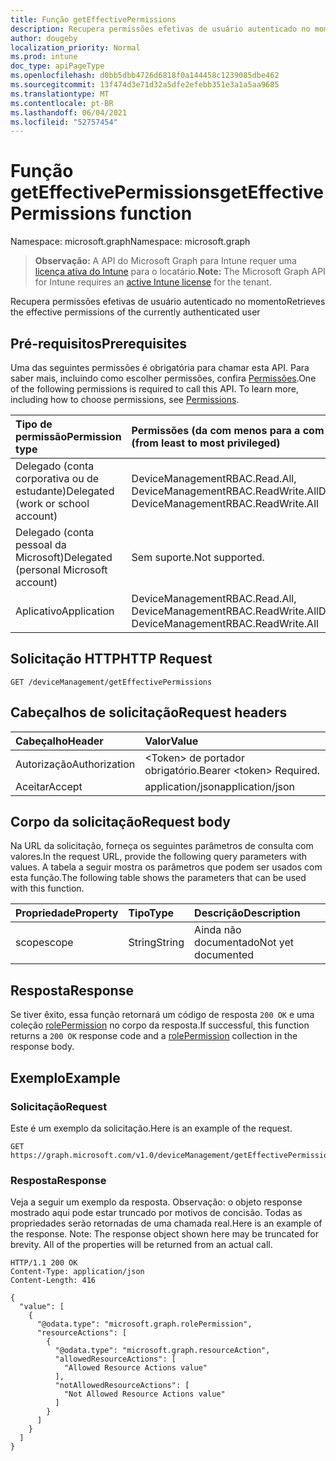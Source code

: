 ```yaml
---
title: Função getEffectivePermissions
description: Recupera permissões efetivas de usuário autenticado no momento
author: dougeby
localization_priority: Normal
ms.prod: intune
doc_type: apiPageType
ms.openlocfilehash: d0bb5dbb4726d6818f0a144458c1239085dbe462
ms.sourcegitcommit: 13f474d3e71d32a5dfe2efebb351e3a1a5aa9685
ms.translationtype: MT
ms.contentlocale: pt-BR
ms.lasthandoff: 06/04/2021
ms.locfileid: "52757454"
---
```

# <a name="geteffectivepermissions-function"></a><span data-ttu-id="78d33-103">Função getEffectivePermissions</span><span class="sxs-lookup"><span data-stu-id="78d33-103">getEffectivePermissions function</span></span>

<span data-ttu-id="78d33-104">Namespace: microsoft.graph</span><span class="sxs-lookup"><span data-stu-id="78d33-104">Namespace: microsoft.graph</span></span>

> <span data-ttu-id="78d33-105">**Observação:** A API do Microsoft Graph para Intune requer uma [licença ativa do Intune](https://go.microsoft.com/fwlink/?linkid=839381) para o locatário.</span><span class="sxs-lookup"><span data-stu-id="78d33-105">**Note:** The Microsoft Graph API for Intune requires an [active Intune license](https://go.microsoft.com/fwlink/?linkid=839381) for the tenant.</span></span>

<span data-ttu-id="78d33-106">Recupera permissões efetivas de usuário autenticado no momento</span><span class="sxs-lookup"><span data-stu-id="78d33-106">Retrieves the effective permissions of the currently authenticated user</span></span>

## <a name="prerequisites"></a><span data-ttu-id="78d33-107">Pré-requisitos</span><span class="sxs-lookup"><span data-stu-id="78d33-107">Prerequisites</span></span>
<span data-ttu-id="78d33-p101">Uma das seguintes permissões é obrigatória para chamar esta API. Para saber mais, incluindo como escolher permissões, confira [Permissões](/graph/permissions-reference).</span><span class="sxs-lookup"><span data-stu-id="78d33-p101">One of the following permissions is required to call this API. To learn more, including how to choose permissions, see [Permissions](/graph/permissions-reference).</span></span>

|<span data-ttu-id="78d33-110">Tipo de permissão</span><span class="sxs-lookup"><span data-stu-id="78d33-110">Permission type</span></span>|<span data-ttu-id="78d33-111">Permissões (da com menos para a com mais privilégios)</span><span class="sxs-lookup"><span data-stu-id="78d33-111">Permissions (from least to most privileged)</span></span>|
|:---|:---|
|<span data-ttu-id="78d33-112">Delegado (conta corporativa ou de estudante)</span><span class="sxs-lookup"><span data-stu-id="78d33-112">Delegated (work or school account)</span></span>|<span data-ttu-id="78d33-113">DeviceManagementRBAC.Read.All, DeviceManagementRBAC.ReadWrite.All</span><span class="sxs-lookup"><span data-stu-id="78d33-113">DeviceManagementRBAC.Read.All, DeviceManagementRBAC.ReadWrite.All</span></span>|
|<span data-ttu-id="78d33-114">Delegado (conta pessoal da Microsoft)</span><span class="sxs-lookup"><span data-stu-id="78d33-114">Delegated (personal Microsoft account)</span></span>|<span data-ttu-id="78d33-115">Sem suporte.</span><span class="sxs-lookup"><span data-stu-id="78d33-115">Not supported.</span></span>|
|<span data-ttu-id="78d33-116">Aplicativo</span><span class="sxs-lookup"><span data-stu-id="78d33-116">Application</span></span>|<span data-ttu-id="78d33-117">DeviceManagementRBAC.Read.All, DeviceManagementRBAC.ReadWrite.All</span><span class="sxs-lookup"><span data-stu-id="78d33-117">DeviceManagementRBAC.Read.All, DeviceManagementRBAC.ReadWrite.All</span></span>|

## <a name="http-request"></a><span data-ttu-id="78d33-118">Solicitação HTTP</span><span class="sxs-lookup"><span data-stu-id="78d33-118">HTTP Request</span></span>
<!-- {
  "blockType": "ignored"
}
-->
``` http
GET /deviceManagement/getEffectivePermissions
```

## <a name="request-headers"></a><span data-ttu-id="78d33-119">Cabeçalhos de solicitação</span><span class="sxs-lookup"><span data-stu-id="78d33-119">Request headers</span></span>
|<span data-ttu-id="78d33-120">Cabeçalho</span><span class="sxs-lookup"><span data-stu-id="78d33-120">Header</span></span>|<span data-ttu-id="78d33-121">Valor</span><span class="sxs-lookup"><span data-stu-id="78d33-121">Value</span></span>|
|:---|:---|
|<span data-ttu-id="78d33-122">Autorização</span><span class="sxs-lookup"><span data-stu-id="78d33-122">Authorization</span></span>|<span data-ttu-id="78d33-123">&lt;Token&gt; de portador obrigatório.</span><span class="sxs-lookup"><span data-stu-id="78d33-123">Bearer &lt;token&gt; Required.</span></span>|
|<span data-ttu-id="78d33-124">Aceitar</span><span class="sxs-lookup"><span data-stu-id="78d33-124">Accept</span></span>|<span data-ttu-id="78d33-125">application/json</span><span class="sxs-lookup"><span data-stu-id="78d33-125">application/json</span></span>|

## <a name="request-body"></a><span data-ttu-id="78d33-126">Corpo da solicitação</span><span class="sxs-lookup"><span data-stu-id="78d33-126">Request body</span></span>
<span data-ttu-id="78d33-127">Na URL da solicitação, forneça os seguintes parâmetros de consulta com valores.</span><span class="sxs-lookup"><span data-stu-id="78d33-127">In the request URL, provide the following query parameters with values.</span></span>
<span data-ttu-id="78d33-128">A tabela a seguir mostra os parâmetros que podem ser usados com esta função.</span><span class="sxs-lookup"><span data-stu-id="78d33-128">The following table shows the parameters that can be used with this function.</span></span>

|<span data-ttu-id="78d33-129">Propriedade</span><span class="sxs-lookup"><span data-stu-id="78d33-129">Property</span></span>|<span data-ttu-id="78d33-130">Tipo</span><span class="sxs-lookup"><span data-stu-id="78d33-130">Type</span></span>|<span data-ttu-id="78d33-131">Descrição</span><span class="sxs-lookup"><span data-stu-id="78d33-131">Description</span></span>|
|:---|:---|:---|
|<span data-ttu-id="78d33-132">scope</span><span class="sxs-lookup"><span data-stu-id="78d33-132">scope</span></span>|<span data-ttu-id="78d33-133">String</span><span class="sxs-lookup"><span data-stu-id="78d33-133">String</span></span>|<span data-ttu-id="78d33-134">Ainda não documentado</span><span class="sxs-lookup"><span data-stu-id="78d33-134">Not yet documented</span></span>|



## <a name="response"></a><span data-ttu-id="78d33-135">Resposta</span><span class="sxs-lookup"><span data-stu-id="78d33-135">Response</span></span>
<span data-ttu-id="78d33-136">Se tiver êxito, essa função retornará um código de resposta `200 OK` e uma coleção [rolePermission](../resources/intune-rbac-rolepermission.md) no corpo da resposta.</span><span class="sxs-lookup"><span data-stu-id="78d33-136">If successful, this function returns a `200 OK` response code and a [rolePermission](../resources/intune-rbac-rolepermission.md) collection in the response body.</span></span>

## <a name="example"></a><span data-ttu-id="78d33-137">Exemplo</span><span class="sxs-lookup"><span data-stu-id="78d33-137">Example</span></span>

### <a name="request"></a><span data-ttu-id="78d33-138">Solicitação</span><span class="sxs-lookup"><span data-stu-id="78d33-138">Request</span></span>
<span data-ttu-id="78d33-139">Este é um exemplo da solicitação.</span><span class="sxs-lookup"><span data-stu-id="78d33-139">Here is an example of the request.</span></span>
``` http
GET https://graph.microsoft.com/v1.0/deviceManagement/getEffectivePermissions(scope='parameterValue')
```

### <a name="response"></a><span data-ttu-id="78d33-140">Resposta</span><span class="sxs-lookup"><span data-stu-id="78d33-140">Response</span></span>
<span data-ttu-id="78d33-p103">Veja a seguir um exemplo da resposta. Observação: o objeto response mostrado aqui pode estar truncado por motivos de concisão. Todas as propriedades serão retornadas de uma chamada real.</span><span class="sxs-lookup"><span data-stu-id="78d33-p103">Here is an example of the response. Note: The response object shown here may be truncated for brevity. All of the properties will be returned from an actual call.</span></span>
``` http
HTTP/1.1 200 OK
Content-Type: application/json
Content-Length: 416

{
  "value": [
    {
      "@odata.type": "microsoft.graph.rolePermission",
      "resourceActions": [
        {
          "@odata.type": "microsoft.graph.resourceAction",
          "allowedResourceActions": [
            "Allowed Resource Actions value"
          ],
          "notAllowedResourceActions": [
            "Not Allowed Resource Actions value"
          ]
        }
      ]
    }
  ]
}
```





